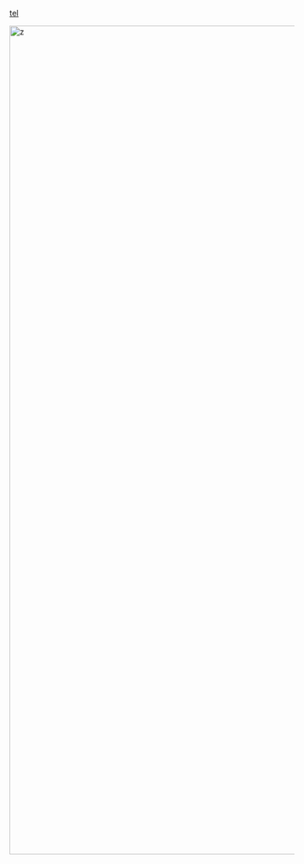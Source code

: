 [tel](https://t.me/wslastver2024)

<img width="2141" height="1464" alt="z" src="https://github.com/user-attachments/assets/a3c51abe-c7a5-4986-ab5e-9a302545611d" />
